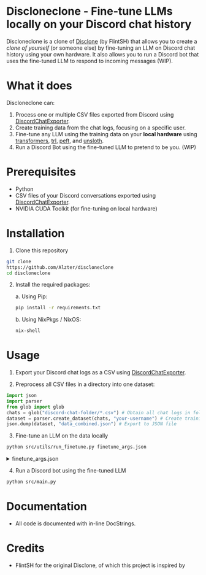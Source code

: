 # Discloneclone - Fine-tune LLMs locally on your Discord chat history
Discloneclone is a clone of [Disclone](https://github.com/FlintSH/Disclone) (by FlintSH) that allows
you to create a _clone of yourself_ (or someone else) by fine-tuning an LLM on Discord chat history using your own hardware. It also allows you to run a Discord bot that uses the fine-tuned LLM to respond to incoming messages (WIP).

# What it does
Discloneclone can:
1. Process one or multiple CSV files exported from Discord using [DiscordChatExporter](https://github.com/Tyrrrz/DiscordChatExporter).
2. Create training data from the chat logs, focusing on a specific user.
3. Fine-tune any LLM using the training data on your **local hardware** using [transformers](https://github.com/huggingface/transformers), [trl](https://github.com/huggingface/trl), [peft](https://github.com/huggingface/peft), and [unsloth](https://github.com/unslothai/unsloth).
4. Run a Discord Bot using the fine-tuned LLM to pretend to be you. (WIP)

# Prerequisites
- Python
- CSV files of your Discord conversations exported using [DiscordChatExporter](https://github.com/Tyrrrz/DiscordChatExporter).
- NVIDIA CUDA Toolkit (for fine-tuning on local hardware)

# Installation
1. Clone this repository
```bash
git clone
https://github.com/Alzter/discloneclone
cd discloneclone
```

2. Install the required packages:

    a. Using Pip:
    ```bash
    pip install -r requirements.txt
    ```
    
    b. Using NixPkgs / NixOS:
    ```bash
    nix-shell
    ```
# Usage

1. Export your Discord chat logs as a CSV using [DiscordChatExporter](https://github.com/Tyrrrz/DiscordChatExporter).

2. Preprocess all CSV files in a directory into one dataset:
```python
import json
import parser
from glob import glob
chats = glob("discord-chat-folder/*.csv") # Obtain all chat logs in folder
dataset = parser.create_dataset(chats, "your-username") # Create training dataset from chat logs
json.dump(dataset, "data_combined.json") # Export to JSON file
```

3. Fine-tune an LLM on the data locally
```bash
python src/utils/run_finetune.py finetune_args.json
```

<details>
  <summary>finetune_args.json</summary>
  
  ```json
  {
    "dataset" : "data_combined.json",
    "test_size" : 0,
    "ratio" : 1,
    "text_columns" : "content",
    "label_columns" : "label",
    "model_name_or_path" : "microsoft/Phi-4-mini-instruct",
    "cuda_devices" : "0",
    "use_unsloth" : true,
    "use_4bit_quantization" : true,
    "bnb_4bit_quant_type" : "nf4",
    "bnb_4bit_compute_dtype" : "float16",
    "use_nested_quant" : true,
    "use_reentrant" : false,
    "attn_implementation" : "sdpa",
    "output_dir" : "models/MyModel",
    "use_peft_lora" : true,
    "lora_target_modules" : "all-linear",
    "lora_r" : 6,
    "lora_alpha" : 8,
    "lora_dropout" : 0.05,
    "max_seq_length" : 128,
    "num_train_epochs" : 1,
    "learning_rate" : 2e-4,
    "optim" : "adamw_torch_fused",
    "warmup_ratio" : 0.03,
    "lr_scheduler_type" : "constant",
    "packing" : true,
    "logging_steps" : 10,
    "logging_dir" : "./logs",
    "report_to" : "none",
    "gradient_checkpointing" : true,
    "gradient_accumulation_steps" : 1,
    "per_device_train_batch_size" : 16,
    "auto_find_batch_size" : true
  }
  ```
</details>

4. Run a Discord bot using the fine-tuned LLM

```bash
python src/main.py
```

# Documentation
- All code is documented with in-line DocStrings.

# Credits
- FlintSH for the original Disclone, of which this project is inspired by
